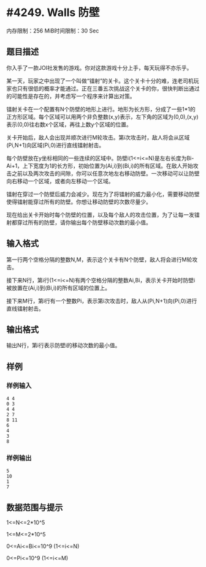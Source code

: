 # #4249. Walls 防壁

内存限制：256 MiB时间限制：30 Sec

## 题目描述

你入手了一款JOI社发售的游戏。你对这款游戏十分上手，每天玩得不亦乐乎。

某一天，玩家之中出现了一个叫做&ldquo;镭射&rdquo;的关卡。这个关卡十分的难，连老司机玩家也只有很低的概率才能通过。正在三番五次挑战这个关卡的你，很快判断出通过的可能性是存在的，并考虑写一个程序来计算出对策。

镭射关卡在一个配置有N个防壁的地形上进行。地形为长方形，分成了一些1*1的正方形区域。每个区域可以用两个非负整数(x,y)表示，左下角的区域为(0,0),(x,y)表示(0,0)往右数x个区域，再往上数y个区域的位置。

关卡开始后，敌人会出现并顺次进行M轮攻击。第i次攻击时，敌人将会从区域(Pi,N+1)向区域(Pi,0)进行直线镭射射击。

每个防壁放在y坐标相同的一些连续的区域中。防壁i(1<=i<=N)是左右长度为Bi-Ai+1，上下宽度为1的长方形，初始位置为(Ai,i)到(Bi,i)的所有区域。在敌人开始攻击之前以及两次攻击的间隙，你可以任意次地左右移动防壁。一次移动可以让防壁向右移动一个区域，或者向左移动一个区域。

镭射在穿过一个防壁后威力会减少。现在为了将镭射的威力最小化，需要移动防壁使得镭射能穿过所有的防壁。你想让移动防壁的次数尽量少。

现在给出关卡开始时每个防壁的位置，以及每个敌人的攻击位置，为了让每一发镭射都穿过所有的防壁，请你输出每个防壁移动次数的最小值。

## 输入格式

 第一行两个空格分隔的整数N,M，表示这个关卡有N个防壁，敌人将会进行M轮攻击。

接下来N行，第i行(1<=i<=N)有两个空格分隔的整数Ai,Bi，表示关卡开始时防壁i被放置在(Ai,i)到(Bi,i)的所有区域的位置上。

接下来M行，第i行有一个整数Pi，表示第i次攻击时，敌人从(Pi,N+1)向(Pi,0)进行直线镭射射击。

## 输出格式

 输出N行，第i行表示防壁i的移动次数的最小值。

## 样例

### 样例输入

    
    4 4
    0 3
    4 4
    2 7
    8 11
    6
    4
    3
    8
    
    

### 样例输出

    
    5
    10
    1
    7
    

## 数据范围与提示

1<=N<=2*10^5

1<=M<=2*10^5

0<=Ai<=Bi<=10^9 (1<=i<=N)

0<=Pi<=10^9 (1<=i<=M)

